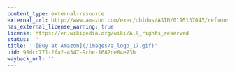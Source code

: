 ```yaml
---
content_type: external-resource
external_url: http://www.amazon.com/exec/obidos/ASIN/0195137043/ref=nosim/mitopencourse-20
has_external_license_warning: true
license: https://en.wikipedia.org/wiki/All_rights_reserved
status: ''
title: '![Buy at Amazon](/images/a_logo_17.gif)'
uid: 98dcc771-2fa2-4347-9cbe-1682de84e73b
wayback_url: ''
---
```

